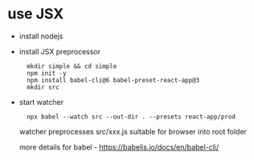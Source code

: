 
# use JSX

- install nodejs

- install JSX preprocessor

        mkdir simple && cd simple
        npm init -y
        npm install babel-cli@6 babel-preset-react-app@3
        mkdir src

- start watcher

        npx babel --watch src --out-dir . --presets react-app/prod 

  watcher preprocesses src/xxx.js suitable for browser into root folder
  
  more details for babel - https://babeljs.io/docs/en/babel-cli/

